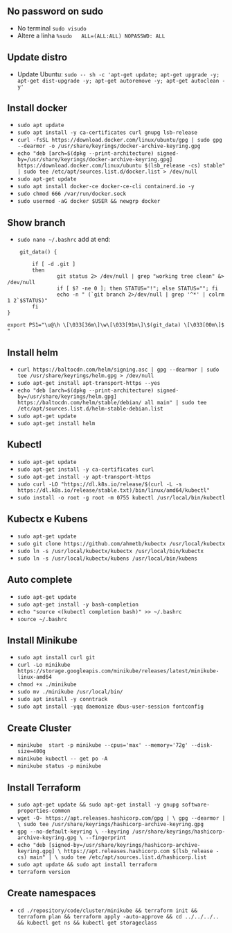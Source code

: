 ## No password on sudo
- No terminal `sudo visudo`
- Altere a linha `%sudo   ALL=(ALL:ALL) NOPASSWD: ALL`

## Update distro
- Update Ubuntu: `sudo -- sh -c 'apt-get update; apt-get upgrade -y; apt-get dist-upgrade -y; apt-get autoremove -y; apt-get autoclean -y'`

## Install docker
- `sudo apt update`
- `sudo apt install -y ca-certificates curl gnupg lsb-release`
- `curl -fsSL https://download.docker.com/linux/ubuntu/gpg | sudo gpg --dearmor -o /usr/share/keyrings/docker-archive-keyring.gpg`
- `echo "deb [arch=$(dpkg --print-architecture) signed-by=/usr/share/keyrings/docker-archive-keyring.gpg] https://download.docker.com/linux/ubuntu $(lsb_release -cs) stable" | sudo tee /etc/apt/sources.list.d/docker.list > /dev/null`
- `sudo apt-get update`
- `sudo apt install docker-ce docker-ce-cli containerd.io -y`
- `sudo chmod 666 /var/run/docker.sock`
- `sudo usermod -aG docker $USER && newgrp docker`

## Show branch
- `sudo nano ~/.bashrc` add at end:
```
    git_data() {

        if [ -d .git ]
        then
                git status 2> /dev/null | grep "working tree clean" &> /dev/null
                if [ $? -ne 0 ]; then STATUS="!"; else STATUS=""; fi
                echo -n " (`git branch 2>/dev/null | grep '^*' | colrm 1 2`$STATUS)"
        fi
}

export PS1="\u@\h \[\033[36m\]\w\[\033[91m\]\$(git_data) \[\033[00m\]$ "
```

## Install helm
- `curl https://baltocdn.com/helm/signing.asc | gpg --dearmor | sudo tee /usr/share/keyrings/helm.gpg > /dev/null`
- `sudo apt-get install apt-transport-https --yes`
- `echo "deb [arch=$(dpkg --print-architecture) signed-by=/usr/share/keyrings/helm.gpg] https://baltocdn.com/helm/stable/debian/ all main" | sudo tee /etc/apt/sources.list.d/helm-stable-debian.list`
- `sudo apt-get update`
- `sudo apt-get install helm`

## Kubectl
- `sudo apt-get update`
- `sudo apt-get install -y ca-certificates curl`
- `sudo apt-get install -y apt-transport-https`
- `sudo curl -LO "https://dl.k8s.io/release/$(curl -L -s https://dl.k8s.io/release/stable.txt)/bin/linux/amd64/kubectl"`
- `sudo install -o root -g root -m 0755 kubectl /usr/local/bin/kubectl`

## Kubectx e Kubens

- `sudo apt-get update`
- `sudo git clone https://github.com/ahmetb/kubectx /usr/local/kubectx`
- `sudo ln -s /usr/local/kubectx/kubectx /usr/local/bin/kubectx`
- `sudo ln -s /usr/local/kubectx/kubens /usr/local/bin/kubens`

## Auto complete

- `sudo apt-get update`
- `sudo apt-get install -y bash-completion`
- `echo "source <(kubectl completion bash)" >> ~/.bashrc`
- `source ~/.bashrc`

## Install Minikube
- `sudo apt install curl git`
- `curl -Lo minikube https://storage.googleapis.com/minikube/releases/latest/minikube-linux-amd64`
- `chmod +x ./minikube`
- `sudo mv ./minikube /usr/local/bin/`
- `sudo apt install -y conntrack`
- `sudo apt install -yqq daemonize dbus-user-session fontconfig`

## Create Cluster

- `minikube  start -p minikube --cpus='max' --memory='72g' --disk-size=400g`
- `minikube kubectl -- get po -A`
- `minikube status -p minikube`

## Install Terraform
- `sudo apt-get update && sudo apt-get install -y gnupg software-properties-common`
- `wget -O- https://apt.releases.hashicorp.com/gpg | \
    gpg --dearmor | \
    sudo tee /usr/share/keyrings/hashicorp-archive-keyring.gpg
`
- `gpg --no-default-keyring \
    --keyring /usr/share/keyrings/hashicorp-archive-keyring.gpg \
    --fingerprint
`
- `echo "deb [signed-by=/usr/share/keyrings/hashicorp-archive-keyring.gpg] \
    https://apt.releases.hashicorp.com $(lsb_release -cs) main" | \
    sudo tee /etc/apt/sources.list.d/hashicorp.list
`
- `sudo apt update && sudo apt install terraform`
- `terraform version`

## Create namespaces
- `cd ./repository/code/cluster/minikube && terraform init && terraform plan && terraform apply -auto-approve && cd ../../../.. && kubectl get ns && kubectl get storageclass`